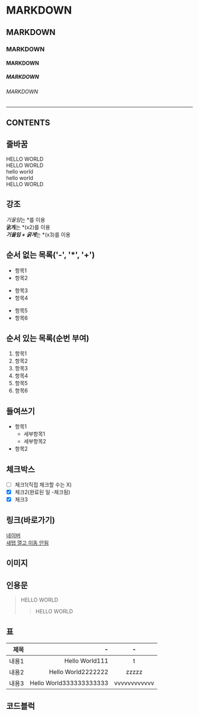 
<!-- 제목 -->

# MARKDOWN
## MARKDOWN
### MARKDOWN
#### MARKDOWN
##### MARKDOWN
###### MARKDOWN

<!-- 수평선 : '---', '***', '___' 모두 사용 가능 -->
---
CONTENTS 
---

<!-- 줄바꿈 : 문장 끝 space 2번, <br태그> -->
## 줄바꿈
HELLO WORLD  
HELLO WORLD<br>
hello world<br>
hello world<br>
HELLO WORLD<br>

<!-- 강조 : 기울임(*), 굵게(**), 굵게+기울임(***) -->
## 강조
*기울임*는 *를 이용  
**굵게**는 *(x2)를 이용  
***기울임 + 굵게***는 *(x3)를 이용  

<!-- 목록 -->
## 순서 없는 목록('-', '*', '+')
- 항목1
- 항목2
* 항목3
* 항목4
+ 항목5
+ 항목6

## 순서 있는 목록(순번 부여)
1. 항목1
2. 항목2
3. 항목3
4. 항목4
5. 항목5
6. 항목6

## 들여쓰기
- 항목1
  - 세부항목1
  - 세부항목2
- 항목2

## 체크박스
- [ ] 체크1(직접 체크할 수는 X)
- [x] 체크2(완료된 일 -체크됨)
- [x] 체크3

## 링크(바로가기)
<!-- [텍스트](URL) -->
[네이버](https://www.naver.com)  
<a href="https://www.figma.com/design/l29jaB1gN1cKyTcwDkgQLP/%EB%B8%8C%EB%9E%9C%EB%93%9C%EC%95%8C%EB%B0%94_%ED%94%84%EB%A0%88%EC%9E%84?node-id=0-1&t=LL1K2sAzvZG3EQEn-1" tasrget="_blank">새탭 열고 이동 안됨</a>

## 이미지


## 인용문
> HELLO WORLD
>> HELLO WORLD

## 표 
<!-- ':' 넣어주는 위치에 따라 정렬 -->
|제목|-|-|
|-:|-:|:-:| 
|내용1|Hello World111|t|
|내용2|Hello World2222222|zzzzz|
|내용3|Hello World333333333333|vvvvvvvvvvvv|

## 코드블럭





















